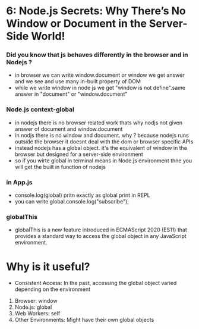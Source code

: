 
# 6: Node.js Secrets: Why There’s No Window or Document in the Server-Side World!

### Did you know  that js behaves differently  in the browser  and in Nodejs ?
- in browser we can write window.document or window we get answer and we see and use many in-built property of DOM
- while we write window in node js we get "window is not define".same answer in "document" or "window.document"

### Node.js context-global
- in nodejs there is no browser related work thats why nodjs not given answer of document and window.document
- in nodjs there is no window and document. why ?  because nodejs runs outside the browser  it doesnt deal with the dom or browser specific APIs
- instead nodejs has a global object. it's the equivalent of window in the browser but designed for a server-side environment
- so if you wirte global in terminal means in Node.js environment thne you will get the built in function of nodejs

### in App.js
- console.log(global) pritn exactly as global print in REPL 
- you can write global.console.log("subscribe");

### globalThis

- globalThis is a new feature introduced in ECMAScript 2020 (ES11) that provides a standard way to access the global object in any JavaScript environment.
# Why is it useful?
- Consistent Access: In the past, accessing the global object varied depending on the environment 
1. Browser: window
2. Node.js: global
3. Web Workers: self
4. Other Environments: Might have their own global objects